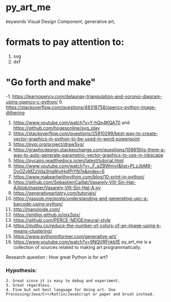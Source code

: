 # py_art_me

keywords Visual Design Component, generative art, 
# formats to pay attention to: 
1. svg
2. dxf

# "Go forth and make"
-1. <https://learnopencv.com/delaunay-triangulation-and-voronoi-diagram-using-opencv-c-python/>
0. <https://stackoverflow.com/questions/48318758/opencv-python-image-dithering>
1. <https://www.youtube.com/watch?v=Y-hQn4KQA70>  and <https://github.com/hogesonline/svg_play>
3. <https://stackoverflow.com/questions/25910299/best-way-to-create-vector-graphics-in-python-to-be-used-in-word-powerpoint>
4. <https://pypi.org/project/drawSvg/>
5. <https://graphicdesign.stackexchange.com/questions/109819/is-there-a-way-to-auto-generate-parametric-vector-graphics-to-use-in-inkscape>
6. <https://pycairo.readthedocs.io/en/latest/tutorial.html>
7. <https://www.youtube.com/watch?v=_F_qZBWmjyI&list=PLzJbM9-DyOZyMZzVda3HaWviHqfPiYN7e&index=6>
8. <https://www.makeartwithpython.com/blog/10-print-in-python/>
9. <https://github.com/SebastienCaillat/Vasarely-VIII-Sin-Hat-A/blob/master/Vasarely-VIII-Sin-Hat-A.py>
10. <https://generativeartistry.com/tutorials/>
11. <https://yasoob.me/posts/understanding-and-generating-upc-a-barcode-using-python/>
12. <http://manoloide.com/>
13. <https://phillipi.github.io/pix2pix/>
14. <https://github.com/PERCE-NEIGE/neural-style>
15. <https://muthu.co/reduce-the-number-of-colors-of-an-image-using-k-means-clustering/>
16. <https://www.pythoninformer.com/generative-art/>
17. <https://www.youtube.com/watch?v=9NQVRFnkb1E>
py_art_me is a collection of sources related to making art programmatically. 

Research question : How great Python is for art?

### Hypothesis: 
```1. Great if you newbie or/and cannot code in another language. 
2. Great since it is easy to debug and experiment.
3. Great regardless. 
4. Fine but not best language for doing art. Use Processing/Java/C++/Kotlin/JavaScript or paper and brush instead. 
```


